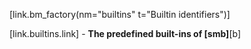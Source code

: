 [link.bm_factory(nm="builtins" t="Builtin identifiers")]

[link.builtins.link] - **The predefined built-ins of [smb]**[b]

